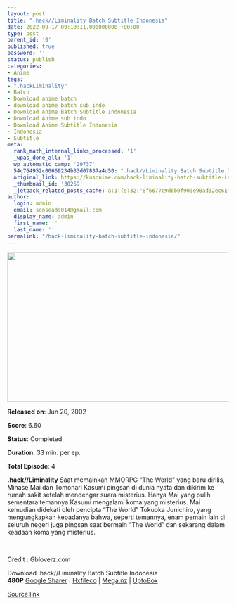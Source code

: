 ```yaml
---
layout: post
title: ".hack//Liminality Batch Subtitle Indonesia"
date: 2022-09-17 09:10:11.000000000 +00:00
type: post
parent_id: '0'
published: true
password: ''
status: publish
categories:
- Anime
tags:
- ".hackLiminality"
- Batch
- Download anime batch
- download anime batch sub indo
- Download Anime Batch Subtitle Indonesia
- Download Anime sub indo
- Download Anime Subtitle Indonesia
- Indonesia
- Subtitle
meta:
  rank_math_internal_links_processed: '1'
  _wpas_done_all: '1'
  wp_automatic_camp: '29737'
  54c764952c00669234b33d07837a4d50: ".hack//Liminality Batch Subtitle Indonesia"
  original_link: https://kusonime.com/hack-liminality-batch-subtitle-indonesia/
  _thumbnail_id: '30259'
  _jetpack_related_posts_cache: a:1:{s:32:"8f6677c9d6b0f903e98ad32ec61f8deb";a:2:{s:7:"expires";i:1663453607;s:7:"payload";a:3:{i:0;a:1:{s:2:"id";i:29798;}i:1;a:1:{s:2:"id";i:30260;}i:2;a:1:{s:2:"id";i:30055;}}}}
author:
  login: admin
  email: senseads014@gmail.com
  display_name: admin
  first_name: ''
  last_name: ''
permalink: "/hack-liminality-batch-subtitle-indonesia/"
---
```

<p><img width="604" height="340" src="{{ site.baseurl }}/assets/2022/09/hack-Liminality-604x340.jpg" class="attachment-thumb-large size-thumb-large wp-post-image" alt="" loading="lazy" title=".hack//Liminality Batch Subtitle Indonesia" srcset="https://kusonime.com/wp-content/uploads/2021/09/hack-Liminality-604x340.jpg 604w, https://kusonime.com/wp-content/uploads/2021/09/hack-Liminality-300x169.jpg 300w, https://kusonime.com/wp-content/uploads/2021/09/hack-Liminality-768x432.jpg 768w, https://kusonime.com/wp-content/uploads/2021/09/hack-Liminality-520x293.jpg 520w, https://kusonime.com/wp-content/uploads/2021/09/hack-Liminality.jpg 1000w" sizes="(max-width: 604px) 100vw, 604px" />
<p><b>Released on</b>: Jun 20, 2002</p>
<p>
<p><b>Score</b>: 6.60</p>
<p>
<p><b>Status</b>: Completed</p>
<p>
<p><b>Duration</b>: 33 min. per ep.</p>
<p>
<p><b>Total Episode</b>: 4</p>
<p>
<p><strong>.hack//Liminality</strong> Saat memainkan MMORPG “The World” yang baru dirilis, Minase Mai dan Tomonari Kasumi pingsan di dunia nyata dan dikirim ke rumah sakit setelah mendengar suara misterius. Hanya Mai yang pulih sementara temannya Kasumi mengalami koma yang misterius. Mai kemudian didekati oleh pencipta “The World” Tokuoka Junichiro, yang mengungkapkan kepadanya bahwa, seperti temannya, enam pemain lain di seluruh negeri juga pingsan saat bermain “The World” dan sekarang dalam keadaan koma yang misterius.</p>
<p>
<p> </p>
<p>
<p>Credit : Gbloverz.com</p>
<p>
<div class="smokeddl">
<div class="smokettl">Download .hack//Liminality Batch Subtitle Indonesia</div>
<div class="smokeurl"><strong>480P</strong> <a href="https://acefile.co/f/55436850/kusonime-hack-liminality-rar" target="_blank" rel="noopener noreferrer">Google Sharer</a> | <a href="https://hxfile.co/00uu1d47589x" target="_blank" rel="noopener">Hxfileco</a> | <a href="https://mega.nz/file/7qABwaAJ#FyXoAnlWYDZt4ry83_B7c00cW7I_mxzKigymuLByoi0" target="_blank" rel="noopener noreferrer">Mega.nz</a> | <a href="https://uptobox.com/wzgdlaklprsy" target="_blank" rel="noopener">UptoBox</a></div>
</div>
<p><a href="https://kusonime.com/hack-liminality-batch-subtitle-indonesia/">Source link </a></p>

